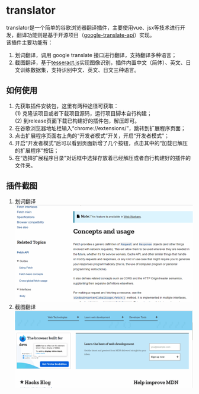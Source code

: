 # translator
translator是一个简单的谷歌浏览器翻译插件，主要使用vue、jsx等技术进行开发，翻译功能则是基于开源项目（[google-translate-api](https://github.com/matheuss/google-translate-api)）实现。<br>
该插件主要功能有：
1. 划词翻译，调用 google translate 接口进行翻译，支持翻译多种语言；
2. 截图翻译，基于[tesseract.js](https://github.com/naptha/tesseract.js)实现图像识别，插件内置中文（简体）、英文、日文训练数据集，支持识别中文、英文、日文三种语言。

## 如何使用
1. 先获取插件安装包，这里有两种途径可获取：<br>
  (1) 克隆该项目或者下载项目源码，运行项目脚本自行构建；<br>
  (2) 到release页面下载已构建好的插件包，解压即可。
2. 在谷歌浏览器地址栏输入“chrome://extensions/”，跳转到扩展程序页面；
3. 点击扩展程序页面右上角的“开发者模式”开关，开启“开发者模式”；
4. 开启“开发者模式”后可以看到页面新增了几个按钮，点击其中的“加载已解压的扩展程序”按钮；
5. 在“选择扩展程序目录”对话框中选择存放着已经解压或者自行构建好的插件的文件夹。

## 插件截图
1. 划词翻译
![](./src/assets/images/usage1.gif)
2. 截图翻译
![](./src/assets/images/usage2.gif)


